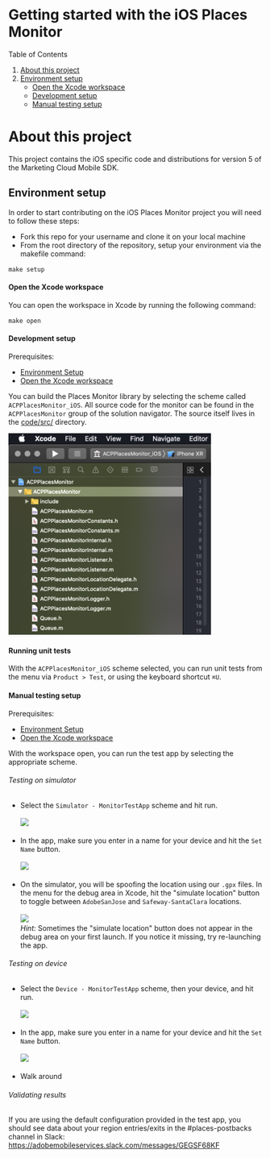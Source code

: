# Getting started with the iOS Places Monitor

Table of Contents

1. [About this project](#about-this-project)
2. [Environment setup](#environment-setup)
    - [Open the Xcode workspace](#open-the-xcode-workspace)
    - [Development setup](#development-setup)
    - [Manual testing setup](#manual-testing-setup)

# About this project

This project contains the iOS specific code and distributions for version 5 of the Marketing Cloud Mobile SDK.

## Environment setup
In order to start contributing on the iOS Places Monitor project you will need to follow these steps:
* Fork this repo for your username and clone it on your local machine
* From the root directory of the repository, setup your environment via the makefile command:
~~~~
make setup
~~~~

#### Open the Xcode workspace
You can open the workspace in Xcode by running the following command:
~~~
make open
~~~

#### Development setup
Prerequisites:
- [Environment Setup](#environment-setup)
- [Open the Xcode workspace](#open-the-xcode-workspace)

You can build the Places Monitor library by selecting the scheme called `ACPPlacesMonitor_iOS`.  All source code for the monitor can be found in the `ACPPlacesMonitor` group of the solution navigator.  The source itself lives in the [code/src/](https://git.corp.adobe.com/dms-mobile/bourbon-platform-ios-places-monitor/tree/dev/code/src) directory.

<img src="https://github.com/adobe/ACPPlacesMonitor/blob/assets/build_library.png" height="400"></img>

#### Running unit tests
With the `ACPPlacesMonitor_iOS` scheme selected, you can run unit tests from the menu via `Product > Test`, or using the keyboard shortcut `⌘U`.

#### Manual testing setup
Prerequisites:
- [Environment Setup](#environment-setup)
- [Open the Xcode workspace](#open-the-xcode-workspace)

With the workspace open, you can run the test app by selecting the appropriate scheme.  

###### Testing on simulator
- Select the `Simulator - MonitorTestApp` scheme and hit run. <br><br>
<img src="https://github.com/sbenedicadb/ACPPlacesMonitor/tree/assets/test_app_sim.png" height="40"></img><br><br>
- In the app, make sure you enter in a name for your device and hit the `Set Name` button.<br><br>
<img src="https://github.com/sbenedicadb/ACPPlacesMonitor/tree/assets/set_name.png" height="100"></img><br><br>
- On the simulator, you will be spoofing the location using our `.gpx` files.  In the menu for the debug area in Xcode, hit the "simulate location" button to toggle between `AdobeSanJose` and `Safeway-SantaClara` locations. <br><br>
<img src="https://github.com/sbenedicadb/ACPPlacesMonitor/tree/assets/spoof_location.png" height="140"></img> <br>
_Hint:_ Sometimes the "simulate location" button does not appear in the debug area on your first launch.  If you notice it missing, try re-launching the app.

###### Testing on device
- Select the `Device - MonitorTestApp` scheme, then your device, and hit run. <br><br>
<img src="https://github.com/sbenedicadb/ACPPlacesMonitor/tree/assets/test_app_device.png" height="40"></img><br><br>
- In the app, make sure you enter in a name for your device and hit the `Set Name` button.<br><br>
<img src="https://github.com/sbenedicadb/ACPPlacesMonitor/tree/assets/set_name_device.png" height="100"></img><br><br>
- Walk around

###### Validating results
If you are using the default configuration provided in the test app, you should see data about your region entries/exits in the #places-postbacks channel in Slack: https://adobemobileservices.slack.com/messages/GEGSF68KF
